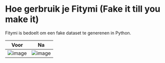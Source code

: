 # Hoe gerbruik je Fitymi (Fake it till you make it)
Fitymi is bedoelt om een fake dataset te generenen in Python.

| Voor | Na |
|--|--|
|![image](https://user-images.githubusercontent.com/113904065/210085131-5d69b3b2-49c5-45ca-b062-4cabb67803c0.jpeg)|![image](https://user-images.githubusercontent.com/113904065/210085197-75510411-e83f-4973-9a08-e77e91c34f31.jpeg)|

